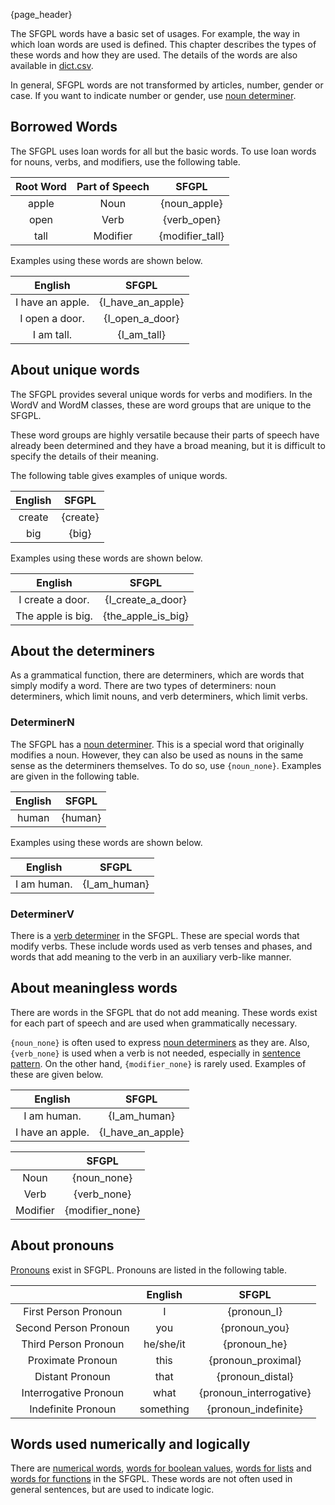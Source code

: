 {page_header}

The SFGPL words have a basic set of usages.
For example, the way in which loan words are used is defined.
This chapter describes the types of these words and how they are used.
The details of the words are also available in [dict.csv](../../dict.csv).

In general, SFGPL words are not transformed by articles, number, gender or case.
If you want to indicate number or gender, use [noun determiner]({docs_DeterminerN}).

## Borrowed Words

The SFGPL uses loan words for all but the basic words.
To use loan words for nouns, verbs, and modifiers, use the following table.

|Root Word|Part of Speech|SFGPL|
|:-:|:-:|:-:|
|apple|Noun|{noun_apple}|
|open|Verb|{verb_open}|
|tall|Modifier|{modifier_tall}|

Examples using these words are shown below.

|English|SFGPL|
|:-:|:-:|
|I have an apple.|{I_have_an_apple}|
|I open a door.|{I_open_a_door}|
|I am tall.|{I_am_tall}|

## About unique words

The SFGPL provides several unique words for verbs and modifiers.
In the WordV and WordM classes, these are word groups that are unique to the SFGPL.

These word groups are highly versatile because their parts of speech have already been determined and they have a broad meaning, but it is difficult to specify the details of their meaning.

The following table gives examples of unique words.

|English|SFGPL|
|:-:|:-:|
|create|{create}|
|big|{big}|

Examples using these words are shown below.

|English|SFGPL|
|:-:|:-:|
|I create a door.|{I_create_a_door}|
|The apple is big.|{the_apple_is_big}|

## About the determiners

As a grammatical function, there are determiners, which are words that simply modify a word.
There are two types of determiners: noun determiners, which limit nouns, and verb determiners, which limit verbs.

### DeterminerN

The SFGPL has a [noun determiner]({docs_DeterminerN}).
This is a special word that originally modifies a noun.
However, they can also be used as nouns in the same sense as the determiners themselves.
To do so, use ```{noun_none}```.
Examples are given in the following table.

|English|SFGPL|
|:-:|:-:|
|human|{human}|

Examples using these words are shown below.

|English|SFGPL|
|:-:|:-:|
|I am human.|{I_am_human}|

### DeterminerV

There is a [verb determiner]({docs_DeterminerV}) in the SFGPL.
These are special words that modify verbs.
These include words used as verb tenses and phases, and words that add meaning to the verb in an auxiliary verb-like manner.

## About meaningless words

There are words in the SFGPL that do not add meaning.
These words exist for each part of speech and are used when grammatically necessary.

```{noun_none}``` is often used to express [noun determiners]({docs_DeterminerN}) as they are.
Also, ```{verb_none}``` is used when a verb is not needed, especially in [sentence pattern]({docs_sentence_pattern}).
On the other hand, ```{modifier_none}``` is rarely used.
Examples of these are given below.

|English|SFGPL|
|:-:|:-:|
|I am human.|{I_am_human}|
|I have an apple.|{I_have_an_apple}|

||SFGPL|
|:-:|:-:|
|Noun|{noun_none}|
|Verb|{verb_none}|
|Modifier|{modifier_none}|

## About pronouns

[Pronouns]({docs_pronoun}) exist in SFGPL.
Pronouns are listed in the following table.

||English|SFGPL|
|:-:|:-:|:-:|
|First Person Pronoun|I|{pronoun_I}|
|Second Person Pronoun|you|{pronoun_you}|
|Third Person Pronoun|he/she/it|{pronoun_he}|
|Proximate Pronoun|this|{pronoun_proximal}|
|Distant Pronoun|that|{pronoun_distal}|
|Interrogative Pronoun|what|{pronoun_interrogative}|
|Indefinite Pronoun|something|{pronoun_indefinite}|

## Words used numerically and logically

There are [numerical words]({docs_Number}), [words for boolean values]({docs_Bool}), [words for lists]({docs_LangList}) and [words for functions]({docs_LangFunc}) in the SFGPL.
These words are not often used in general sentences, but are used to indicate logic.
